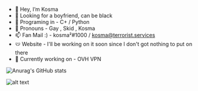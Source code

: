 
  - 👋 Hey, I’m Kosma 
  - 👀 Looking for a boyfriend, can be black
  - 🌱 Programing in - C+ / Python
  - 💞️ Pronouns - Gay , Skid , Kosma
  - 📫 Fan Mail :) - kosma²#1000 / kosma@terrorist.services 
  - 🩲 Website - I'll be working on it soon since I don't got nothing to put on there 
  - 💎 Currently working on - OVH VPN

  ![Anurag's GitHub stats](https://github-readme-stats.vercel.app/api?username=Kosma200&show_icons=true&theme=tokyonight)

![alt text](https://www.vippng.com/png/full/145-1451412_background-body-form-background-image-png.png)

